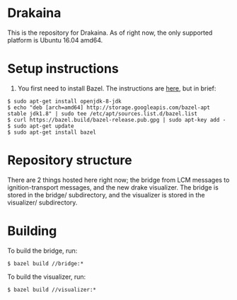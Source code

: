 # Drakaina

This is the repository for Drakaina.  As of right now, the only supported platform is Ubuntu 16.04 amd64.

# Setup instructions

1.  You first need to install Bazel.  The instructions are [here](https://docs.bazel.build/versions/master/install-ubuntu.html), but in brief:

```
$ sudo apt-get install openjdk-8-jdk
$ echo "deb [arch=amd64] http://storage.googleapis.com/bazel-apt stable jdk1.8" | sudo tee /etc/apt/sources.list.d/bazel.list
$ curl https://bazel.build/bazel-release.pub.gpg | sudo apt-key add -
$ sudo apt-get update
$ sudo apt-get install bazel
```

# Repository structure
There are 2 things hosted here right now; the bridge from LCM messages to ignition-transport messages, and the new drake visualizer.  The bridge is stored in the bridge/ subdirectory, and the visualizer
is stored in the visualizer/ subdirectory.

# Building
To build the bridge, run:

```
$ bazel build //bridge:*
```

To build the visualizer, run:

```
$ bazel build //visualizer:*
```
